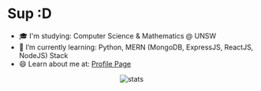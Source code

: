 # Sup :D

- 🎓 I'm studying: Computer Science & Mathematics @ UNSW
- 🌱 I’m currently learning: Python, MERN (MongoDB, ExpressJS, ReactJS, NodeJS) Stack
- 😄 Learn about me at: [Profile Page](https://jeremyle56.github.io/profile-page/) 

<p align="center">
  <img src="https://github-readme-stats.vercel.app/api/top-langs/?username=jeremyle56&layout=compact&theme=tokyonight" alt="stats"/>
</p>
<!-- ![Jeremy's GitHub stats](https://github-readme-stats.vercel.app/api?username=jeremyle56&show_icons=true&theme=tokyonight) -->

